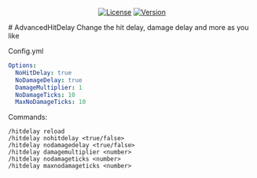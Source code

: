 <p align="center">
  <a href="https://github.com/MaximFiedler/AdvancedHitDelay/blob/master/LICENSE"><img src="https://img.shields.io/github/license/MaximFiedler/FancyPhysics.svg" alt="License"></a>  
<a href="https://github.com/MaximFiedler/AdvancedHitDelay/releases"><img src="https://img.shields.io/github/v/tag/MaximFiedler/AdvancedHitDelay.svg" alt="Version"></a>  
</p>
# AdvancedHitDelay
Change the hit delay, damage delay and more as you like

Config.yml
```yml
Options:
  NoHitDelay: true
  NoDamageDelay: true
  DamageMultiplier: 1
  NoDamageTicks: 10
  MaxNoDamageTicks: 10
```

Commands:
```
/hitdelay reload
/hitdelay nohitdelay <true/false>
/hitdelay nodamagedelay <true/false>
/hitdelay damagemultiplier <number>
/hitdelay nodamageticks <number>
/hitdelay maxnodamageticks <number>
```

